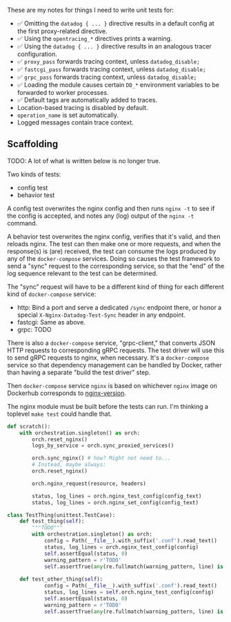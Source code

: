 These are my notes for things I need to write unit tests for:

- ✅ Omitting the `datadog { ... }` directive results in a default config at the first proxy-related directive.
- ✅ Using the `opentracing_*` directives prints a warning.
- ✅ Using the `datadog { ... }` directive results in an analogous tracer configuration.
- ✅ `proxy_pass` forwards tracing context, unless `datadog_disable;`
- ✅ `fastcgi_pass` forwards tracing context, unless `datadog_disable;`
- ✅ `grpc_pass` forwards tracing context, unless `datadog_disable;`
- ✅ Loading the module causes certain `DD_*` environment variables to be
  forwarded to worker processes.
- ✅ Default tags are automatically added to traces.
- Location-based tracing is disabled by default.
- `operation_name` is set automatically.
- Logged messages contain trace context.

Scaffolding
-----------
TODO: A lot of what is written below is no longer true.

Two kinds of tests:
- config test
- behavior test

A config test overwrites the nginx config and then runs `nginx -t` to see if
the config is accepted, and notes any (log) output of the `nginx -t` command.

A behavior test overwrites the nginx config, verifies that it's valid, and then
reloads nginx.  The test can then make one or more requests, and when the
response(s) is (are) received, the test can consume the logs produced by any
of the `docker-compose` services.  Doing so causes the test framework to send
a "sync" request to the corresponding service, so that the "end" of the log
sequence relevant to the test can be determined.

The "sync" request will have to be a different kind of thing for each different
kind of `docker-compose` service:

- http: Bind a port and serve a dedicated `/sync` endpoint there, or honor a
  special `X-Nginx-Datadog-Test-Sync` header in any endpoint.
- fastcgi: Same as above.
- grpc: TODO

There is also a `docker-compose` service, "grpc-client," that converts JSON
HTTP requests to corresponding gRPC requests.   The test driver will use this
to send gRPC requests to nginx, when necessary.  It's a `docker-compose`
service so that dependency management can be handled by Docker, rather than
having a separate "build the test driver" step.

Then `docker-compose` service `nginx` is based on whichever `nginx` image on
Dockerhub corresponds to [nginx-version](nginx-version).

The nginx module must be built before the tests can run.  I'm thinking a
toplevel `make test` could handle that.

```python
def scratch():
    with orchestration.singleton() as orch:
        orch.reset_nginx()
        logs_by_service = orch.sync_proxied_services()

        orch.sync_nginx() # how? Might not need to...
        # Instead, maybe always:
        orch.reset_nginx()

        orch.nginx_request(resource, headers)

        status, log_lines = orch.nginx_test_config(config_text)
        status, log_lines = orch.nginx_set_config(config_text)

class TestThing(unittest.TestCase):
    def test_thing(self):
        """TODO"""
        with orchestration.singleton() as orch:
            config = Path(__file__).with_suffix('.conf').read_text()
            status, log_lines = orch.nginx_test_config(config)
            self.assertEqual(status, 0)
            warning_pattern = r'TODO'
            self.assertTrue(any(re.fullmatch(warning_pattern, line) is not None for line in log_lines))
            
    def test_other_thing(self):
            config = Path(__file__).with_suffix('.conf').read_text()
            status, log_lines = self.orch.nginx_test_config(config)
            self.assertEqual(status, 0)
            warning_pattern = r'TODO'
            self.assertTrue(any(re.fullmatch(warning_pattern, line) is not None for line in log_lines))
```